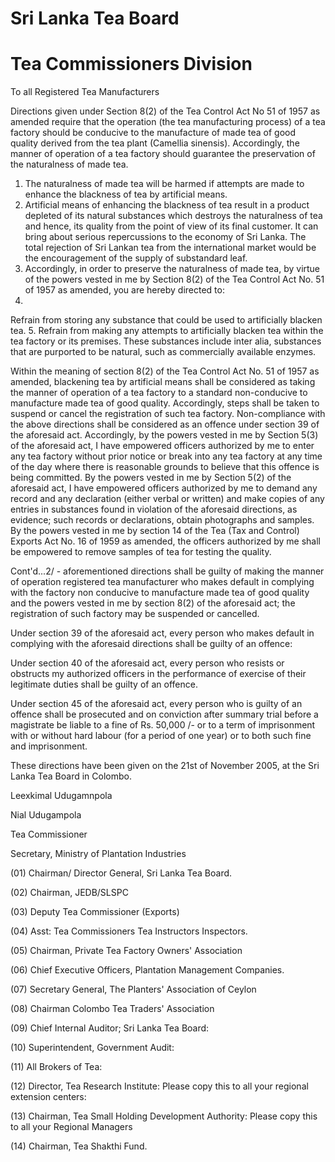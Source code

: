 # Sri Lanka Tea Board

# Tea Commissioners Division

To all Registered Tea Manufacturers

Directions given under Section 8(2) of the Tea Control Act No 51 of 1957 as amended require that the operation (the tea manufacturing process) of a tea factory should be conducive to the manufacture of made tea of good quality derived from the tea plant (Camellia sinensis). Accordingly, the manner of operation of a tea factory should guarantee the preservation of the naturalness of made tea.

1. The naturalness of made tea will be harmed if attempts are made to enhance the blackness of tea by artificial means.
2. Artificial means of enhancing the blackness of tea result in a product depleted of its natural substances which destroys the naturalness of tea and hence, its quality from the point of view of its final customer. It can bring about serious repercussions to the economy of Sri Lanka. The total rejection of Sri Lankan tea from the international market would be the encouragement of the supply of substandard leaf.
3. Accordingly, in order to preserve the naturalness of made tea, by virtue of the powers vested in me by Section 8(2) of the Tea Control Act No. 51 of 1957 as amended, you are hereby directed to:
4.
Refrain from storing any substance that could be used to artificially blacken tea.
5. Refrain from making any attempts to artificially blacken tea within the tea factory or its premises. These substances include inter alia, substances that are purported to be natural, such as commercially available enzymes.

Within the meaning of section 8(2) of the Tea Control Act No. 51 of 1957 as amended, blackening tea by artificial means shall be considered as taking the manner of operation of a tea factory to a standard non-conducive to manufacture made tea of good quality. Accordingly, steps shall be taken to suspend or cancel the registration of such tea factory.
Non-compliance with the above directions shall be considered as an offence under section 39 of the aforesaid act. Accordingly, by the powers vested in me by Section 5(3) of the aforesaid act, I have empowered officers authorized by me to enter any tea factory without prior notice or break into any tea factory at any time of the day where there is reasonable grounds to believe that this offence is being committed.
By the powers vested in me by Section 5(2) of the aforesaid act, I have empowered officers authorized by me to demand any record and any declaration (either verbal or written) and make copies of any entries in substances found in violation of the aforesaid directions, as evidence; such records or declarations, obtain photographs and samples. By the powers vested in me by section 14 of the Tea (Tax and Control) Exports Act No. 16 of 1959 as amended, the officers authorized by me shall be empowered to remove samples of tea for testing the quality.

Cont'd...2/ -
aforementioned directions shall be guilty of making the manner of operation registered tea manufacturer who makes default in complying with the factory non conducive to manufacture made tea of good quality and the powers vested in me by section 8(2) of the aforesaid act; the registration of such factory may be suspended or cancelled.

Under section 39 of the aforesaid act, every person who makes default in complying with the aforesaid directions shall be guilty of an offence:

Under section 40 of the aforesaid act, every person who resists or obstructs my authorized officers in the performance of exercise of their legitimate duties shall be guilty of an offence.

Under section 45 of the aforesaid act, every person who is guilty of an offence shall be prosecuted and on conviction after summary trial before a magistrate be liable to a fine of Rs. 50,000 /- or to a term of imprisonment with or without hard labour (for a period of one year) or to both such fine and imprisonment.

These directions have been given on the 21st of November 2005, at the Sri Lanka Tea Board in Colombo.

Leexkimal Udugamnpola

Nial Udugampola

Tea Commissioner

Secretary, Ministry of Plantation Industries

(01) Chairman/ Director General, Sri Lanka Tea Board.

(02) Chairman, JEDB/SLSPC

(03) Deputy Tea Commissioner (Exports)

(04) Asst: Tea Commissioners Tea Instructors Inspectors.

(05) Chairman, Private Tea Factory Owners' Association

(06) Chief Executive Officers, Plantation Management Companies.

(07) Secretary General, The Planters' Association of Ceylon

(08) Chairman Colombo Tea Traders' Association

(09) Chief Internal Auditor; Sri Lanka Tea Board:

(10) Superintendent, Government Audit:

(11) All Brokers of Tea:

(12) Director, Tea Research Institute: Please copy this to all your regional extension centers:

(13) Chairman, Tea Small Holding Development Authority: Please copy this to all your Regional Managers

(14) Chairman, Tea Shakthi Fund.